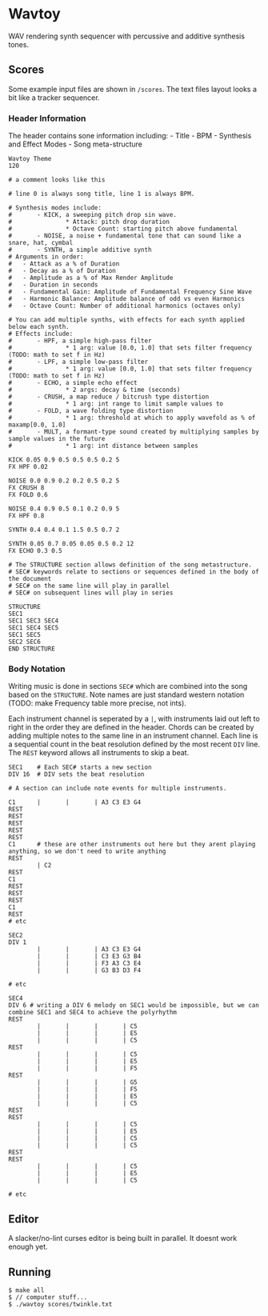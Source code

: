 # Wavtoy

WAV rendering synth sequencer with percussive and additive synthesis tones. 

## Scores
Some example input files are shown in `/scores`. The text files layout looks a bit like a tracker sequencer.

### Header Information
The header contains sone information including:
        - Title
        - BPM
        - Synthesis and Effect Modes
        - Song meta-structure

```
Wavtoy Theme
120

# a comment looks like this

# line 0 is always song title, line 1 is always BPM. 

# Synthesis modes include:
#       - KICK, a sweeping pitch drop sin wave.
#               * Attack: pitch drop duration
#               * Octave Count: starting pitch above fundamental
#       - NOISE, a noise + fundamental tone that can sound like a snare, hat, cymbal
#       - SYNTH, a simple additive synth
# Arguments in order:
#   - Attack as a % of Duration
#   - Decay as a % of Duration
#   - Amplitude as a % of Max Render Amplitude
#   - Duration in seconds
#   - Fundamental Gain: Amplitude of Fundamental Frequency Sine Wave
#   - Harmonic Balance: Amplitude balance of odd vs even Harmonics
#   - Octave Count: Number of additional harmonics (octaves only)

# You can add multiple synths, with effects for each synth applied below each synth.
# Effects include:
#       - HPF, a simple high-pass filter
#               * 1 arg: value [0.0, 1.0] that sets filter frequency (TODO: math to set f in Hz)
#       - LPF, a simple low-pass filter
#               * 1 arg: value [0.0, 1.0] that sets filter frequency (TODO: math to set f in Hz)
#       - ECHO, a simple echo effect
#               * 2 args: decay & time (seconds)
#       - CRUSH, a map reduce / bitcrush type distortion
#               * 1 arg: int range to limit sample values to
#       - FOLD, a wave folding type distortion
#               * 1 arg: threshold at which to apply wavefold as % of maxamp[0.0, 1.0] 
#       - MULT, a formant-type sound created by multiplying samples by sample values in the future
#               * 1 arg: int distance between samples

KICK 0.05 0.9 0.5 0.5 0.5 0.2 5
FX HPF 0.02

NOISE 0.0 0.9 0.2 0.2 0.5 0.2 5
FX CRUSH 8
FX FOLD 0.6

NOISE 0.4 0.9 0.5 0.1 0.2 0.9 5
FX HPF 0.8

SYNTH 0.4 0.4 0.1 1.5 0.5 0.7 2

SYNTH 0.05 0.7 0.05 0.05 0.5 0.2 12
FX ECHO 0.3 0.5

# The STRUCTURE section allows definition of the song metastructure.
# SEC# keywords relate to sections or sequences defined in the body of the document
# SEC# on the same line will play in parallel
# SEC# on subsequent lines will play in series

STRUCTURE
SEC1
SEC1 SEC3 SEC4
SEC1 SEC4 SEC5
SEC1 SEC5
SEC2 SEC6
END STRUCTURE
```

### Body Notation
Writing music is done in sections `SEC#` which are combined into the song based on the `STRUCTURE`.
Note names are just standard western notation (TODO: make Frequency table more precise, not ints). 

Each instrument channel is seperated by a `|`, with instruments laid out left to right in the order they are defined in the header. Chords can be created by adding multiple notes to the same line in an instrument channel. Each line is a sequential count in the beat resolution defined by the most recent `DIV` line. The `REST` keyword allows all instruments to skip a beat. 

```
SEC1    # Each SEC# starts a new section
DIV 16  # DIV sets the beat resolution

# A section can include note events for multiple instruments. 

C1      |       |       | A3 C3 E3 G4   
REST
REST
REST
REST
REST
C1      # these are other instruments out here but they arent playing anything, so we don't need to write anything
REST
        | C2    
REST
C1
REST
REST
REST
C1
REST
# etc

SEC2
DIV 1
        |       |       | A3 C3 E3 G4
        |       |       | C3 E3 G3 B4
        |       |       | F3 A3 C3 E4
        |       |       | G3 B3 D3 F4

# etc

SEC4
DIV 6 # writing a DIV 6 melody on SEC1 would be impossible, but we can combine SEC1 and SEC4 to achieve the polyrhythm
REST
        |       |       |       | C5
        |       |       |       | E5
        |       |       |       | C5
REST
        |       |       |       | C5
        |       |       |       | E5
        |       |       |       | F5
REST
        |       |       |       | G5
        |       |       |       | F5
        |       |       |       | E5
        |       |       |       | C5
REST
REST
        |       |       |       | C5
        |       |       |       | E5
        |       |       |       | C5
        |       |       |       | C5
REST
REST
        |       |       |       | C5
        |       |       |       | E5
        |       |       |       | C5

# etc

```
## Editor
A slacker/no-lint curses editor is being built in parallel. It doesnt work enough yet.

## Running
```
$ make all
$ // computer stuff...
$ ./wavtoy scores/twinkle.txt
```